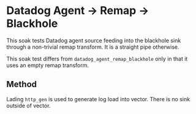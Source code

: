 # Datadog Agent -> Remap -> Blackhole

This soak tests Datadog agent source feeding into the blackhole sink through a
non-trivial remap transform. It is a straight pipe otherwise.

This soak test differs from `datadog_agent_remap_blackhole` only in that it uses
an empty remap transform.

## Method

Lading `http_gen` is used to generate log load into vector. There is no sink
outside of vector.
